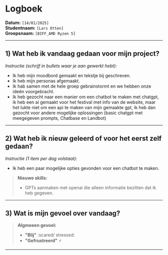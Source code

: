# Logboek

**Datum:** `[14/01/2025]`  
**Studentnaam:** `[Lars Otten]`  
**Groepsnaam:** `[BIFF_AMD Ryzen 5]`

---

## 1) Wat heb ik vandaag gedaan voor mijn project?

_Instructie (schrijf in bullets waar je aan gewerkt hebt):_

- Ik heb mijn moodbord gemaakt en tekstje bij geschreven.
- Ik heb mijn personas afgemaakt.
- Ik hab samen met de hele groep gebrainstormt en we hebben onze ideën voorgebracht.
- Ik heb gezocht naar een manier om een chatbot te maken met chatgpt, ik heb een ai gemaakt voor het festival met info van de website, maar het lukte niet om een api te maken van mijn gemaakte gpt, ik heb dan gezocht voor andere mogelijke oplossingen (basic chatgpt met meegegeven prompts, Chatbase en Landbot)

---

## 2) Wat heb ik nieuw geleerd of voor het eerst zelf gedaan?

_Instructie (1 item per dag volstaat):_

- Ik heb een paar mogelijke opties gevonden voor een chatbot te maken.

> **Nieuwe skills:**
>
> - GPTs aanmaken met openai die alleen informatie bezitten dat ik heb gegeven.

---

## 3) Wat is mijn gevoel over vandaag?

> **Algmeeen gevoel:**
>
> - **"Blij"** :scared/ stressed:
> - **"Gefrustreerd"** :zap:

---
